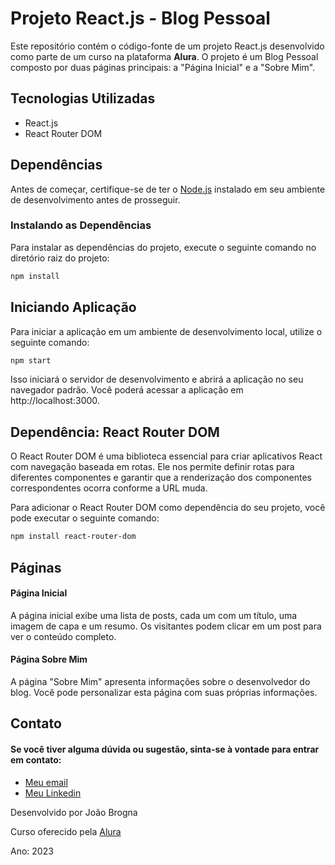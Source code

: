 # Projeto React.js - Blog Pessoal

Este repositório contém o código-fonte de um projeto React.js desenvolvido como parte de um curso na plataforma **Alura**. O projeto é um Blog Pessoal composto por duas páginas principais: a "Página Inicial" e a "Sobre Mim".

## Tecnologias Utilizadas

- React.js
- React Router DOM

## Dependências

Antes de começar, certifique-se de ter o [Node.js](https://nodejs.org/) instalado em seu ambiente de desenvolvimento antes de prosseguir.

### Instalando as Dependências

Para instalar as dependências do projeto, execute o seguinte comando no diretório raiz do projeto:

```bash
npm install
```
## Iniciando Aplicação

Para iniciar a aplicação em um ambiente de desenvolvimento local, utilize o seguinte comando:

```bash
npm start
```

Isso iniciará o servidor de desenvolvimento e abrirá a aplicação no seu navegador padrão. Você poderá acessar a aplicação em http://localhost:3000.

## Dependência: React Router DOM

O React Router DOM é uma biblioteca essencial para criar aplicativos React com navegação baseada em rotas. Ele nos permite definir rotas para diferentes componentes e garantir que a renderização dos componentes correspondentes ocorra conforme a URL muda.

Para adicionar o React Router DOM como dependência do seu projeto, você pode executar o seguinte comando:

```bash
npm install react-router-dom
```

## Páginas

#### Página Inicial

A página inicial exibe uma lista de posts, cada um com um título, uma imagem de capa e um resumo. Os visitantes podem clicar em um post para ver o conteúdo completo.

#### Página Sobre Mim

A página "Sobre Mim" apresenta informações sobre o desenvolvedor do blog. Você pode personalizar esta página com suas próprias informações.

## Contato

#### Se você tiver alguma dúvida ou sugestão, sinta-se à vontade para entrar em contato:

- [Meu email](brogna2000@gmail.com)
- [Meu Linkedin](https://www.linkedin.com/in/joao-brogna/)




Desenvolvido por João Brogna

Curso oferecido pela [Alura](https://www.alura.com.br/)

Ano: 2023







